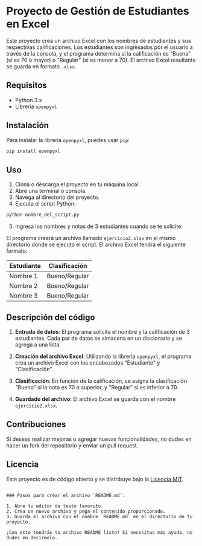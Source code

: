 # Proyecto de Gestión de Estudiantes en Excel

Este proyecto crea un archivo Excel con los nombres de estudiantes y sus respectivas calificaciones. Los estudiantes son ingresados por el usuario a través de la consola, y el programa determina si la calificación es "Buena" (si es 70 o mayor) o "Regular" (si es menor a 70). El archivo Excel resultante se guarda en formato `.xlsx`.

## Requisitos

- Python 3.x
- Librería `openpyxl`

## Instalación

Para instalar la librería `openpyxl`, puedes usar `pip`:

```bash
pip install openpyxl
```

## Uso

1. Clona o descarga el proyecto en tu máquina local.
2. Abre una terminal o consola.
3. Navega al directorio del proyecto.
4. Ejecuta el script Python:

```bash
python nombre_del_script.py
```

5. Ingresa los nombres y notas de 3 estudiantes cuando se te solicite.

El programa creará un archivo llamado `ejercicio2.xlsx` en el mismo directorio donde se ejecutó el script. El archivo Excel tendrá el siguiente formato:

| Estudiante | Clasificación |
|------------|---------------|
| Nombre 1   | Bueno/Regular |
| Nombre 2   | Bueno/Regular |
| Nombre 3   | Bueno/Regular |

## Descripción del código

1. **Entrada de datos**: El programa solicita el nombre y la calificación de 3 estudiantes. Cada par de datos se almacena en un diccionario y se agrega a una lista.
   
2. **Creación del archivo Excel**: Utilizando la librería `openpyxl`, el programa crea un archivo Excel con los encabezados "Estudiante" y "Clasificación".
   
3. **Clasificación**: En función de la calificación, se asigna la clasificación "Bueno" si la nota es 70 o superior, y "Regular" si es inferior a 70.
   
4. **Guardado del archivo**: El archivo Excel se guarda con el nombre `ejercicio2.xlsx`.

## Contribuciones

Si deseas realizar mejoras o agregar nuevas funcionalidades, no dudes en hacer un fork del repositorio y enviar un pull request.

## Licencia

Este proyecto es de código abierto y se distribuye bajo la [Licencia MIT](https://opensource.org/licenses/MIT).
```

### Pasos para crear el archivo `README.md`:

1. Abre tu editor de texto favorito.
2. Crea un nuevo archivo y pega el contenido proporcionado.
3. Guarda el archivo con el nombre `README.md` en el directorio de tu proyecto.

¡Con esto tendrás tu archivo README listo! Si necesitas más ayuda, no dudes en decírmelo.